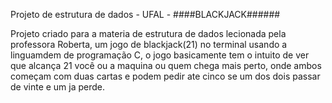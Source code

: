 Projeto de estrutura de dados - UFAL -
####BLACKJACK######

Projeto criado para a materia de estrutura de dados lecionada pela professora Roberta,
um jogo de blackjack(21) no terminal usando a linguamdem de programação C,
o jogo basicamente tem o intuito de ver que alcança 21 você ou a maquina ou quem chega mais perto, 
onde ambos começam com duas cartas e podem pedir ate cinco se um dos dois passar de vinte e um ja perde.
